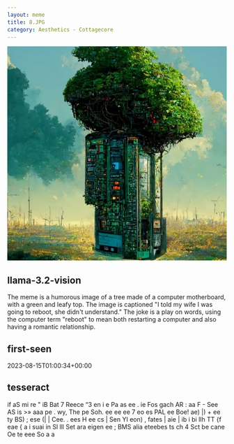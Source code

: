 ```yaml
---
layout: meme
title: 8.JPG
category: Aesthetics - Cottagecore
---
```


<div markdown="0"><a href="8.JPG"><img class="photo" src="8.JPG" /></a>

<h2>llama-3.2-vision</h2>
<p title="Llama-3.2-11B is a really good model that probably gets the visual details right but doesn't understand literary or media references, and often fails to accurately represent the physical arrangement of objects and the implied relationships between the objects.">The meme is a humorous image of a tree made of a computer motherboard, with a green and leafy top. The image is captioned &quot;I told my wife I was going to reboot, she didn&#x27;t understand.&quot; The joke is a play on words, using the computer term &quot;reboot&quot; to mean both restarting a computer and also having a romantic relationship.</p>

<h2>first-seen</h2>
<p title="Because Git doesn't preserve file modification times, this metadata file contains the file's modification time when it was added to the library.">2023-08-15T01:00:34+00:00</p>

<h2>tesseract</h2>
<p title="Tesseract is often terrible and just gives a lot of nonsense characters, but it used to be the state of the art, and usually it is better at correctly representing text than llama-3.2-vision-11b.">if aS mi re &quot; iB Bat 7 Reece “3 en i e Pa as ee . ie Fos gach AR : aa F - See AS is &gt;» aaa pe . wy, The pe Soh. ee ee ee 7 eo es PAL ee Boe! ae) |) + ee ty BS) ; ese (| | Cee. . ees H ee cs | Sen YI eon) , fates | aie | ib i bi llh TT &#123;f eae &#123; a i suai in Sl lll Set ara eigen ee ; BMS alia eteebes ts ch 4 Sct be cane Oe te eee So a a</p>

</div>

